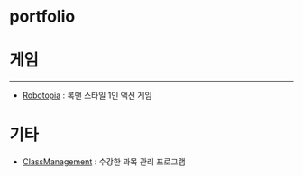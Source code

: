 # portfolio

# 게임
----
* [Robotopia](https://github.com/abiles/portfolio/tree/master/Robotopia) : 록맨 스타일 1인 액션 게임

# 기타
* [ClassManagement](https://github.com/abiles/portfolio/tree/master/ClassManagement) : 수강한 과목 관리 프로그램
